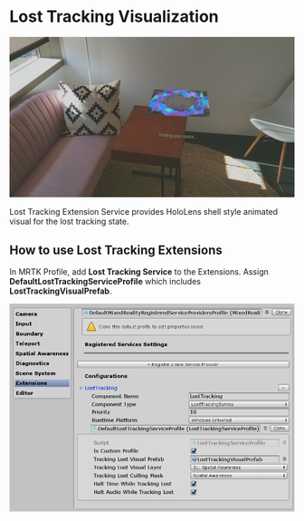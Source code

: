# Lost Tracking Visualization

![Lost Tracking](../Documentation/Images/LostTracking/LostTrackingVisualization.jpg)

Lost Tracking Extension Service provides HoloLens shell style animated visual for the lost tracking state.

## How to use Lost Tracking Extensions ##
In MRTK Profile, add **Lost Tracking Service** to the Extensions. Assign **DefaultLostTrackingServiceProfile** which includes **LostTrackingVisualPrefab**. 

<img src="../Documentation/Images/LostTracking/LostTracking_Extensions.png" width="550">